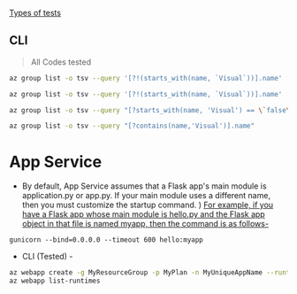 [Types of tests](python/test)

## CLI 
> All Codes tested 
```sh
az group list -o tsv --query '[?!(starts_with(name, `Visual`))].name' | xargs -otl az group delete --no-wait --yes -n

az group list -o tsv --query '[?!(starts_with(name, `Visual`))].name'

az group list -o tsv --query "[?starts_with(name, 'Visual') == \`false\`].name"

az group list -o tsv --query "[?contains(name,'Visual')].name"
```

# App Service
- By default, App Service assumes that a Flask app's main module is application.py or app.py. If your main module uses a different name, then you must customize the startup command. )
[ For example, if you have a Flask app whose main module is hello.py and the Flask app object in that file is named myapp, then the command is as follows- ](https://learn.microsoft.com/en-us/azure/app-service/configure-language-python)

`gunicorn --bind=0.0.0.0 --timeout 600 hello:myapp`
- CLI (Tested) -
```sh
az webapp create -g MyResourceGroup -p MyPlan -n MyUniqueAppName --runtime "PYTHON:3.12"
az webapp list-runtimes
```


